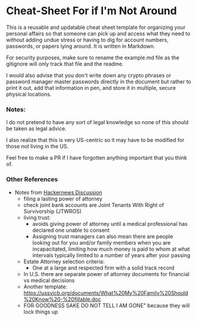 # Cheat-Sheet For if I'm Not Around

This is a reusable and updatable cheat sheet template for organizing your personal affairs so that someone can pick up and access what they need to without adding undue stress or having to dig for account numbers, passwords, or papers lying around. It is written in Markdown.

For security purposes, make sure to rename the example.md file as the gitignore will only track that file and the readme. 

I would also advise that you don't write down any crypto phrases or password manager master passwords directly in the document but rather to print it out, add that information in pen, and store it in multiple, secure physical locations.


### Notes: 
I do not pretend to have any sort of legal knowledge so none of this should be taken as legal advice. 

I also realize that this is very US-centric so it may have to be modified for those not living in the US. 

Feel free to make a PR if I have forgotten anything important that you think of. 

### Other References
- Notes from [Hackernews Discussion](https://news.ycombinator.com/item?id=31748553)
  - filing a lasting power of attorney
  - check joint bank accounts are Joint Tenants With Right of Survivorship (JTWROS)
  - living trust: 
    - avoids giving power of attorney until a medical professional has declared one unable to consent
    - Assigning trust managers can also mean there are people looking out for you and/or family members when you are incapacitated, limiting how much money is paid to whom at what intervals typically limited to a number of years after your passing
  - Estate Attorney selection criteria:
     - One at a large and respected firm with a solid track record
  - In U.S. there are separate power of attorney documents for financial vs medical decisions
  - Another template: https://ussvicb.org/documents/What%20My%20Family%20Should%20Know%20-%20fillable.doc
  - FOR GOODNESS SAKE DO NOT TELL <FAANG> I AM GONE" because they will lock things up
  
  
